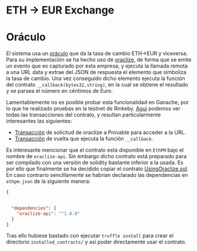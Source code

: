 # ETH -> EUR Exchange


# Oráculo

El sistema usa un [oráculo](./contracts/EUROracle.sol) que da la tasa de cambio ETH->EUR y viceversa.
Para su implementación se ha hecho uso de [oraclize](https://docs.provable.xyz/), de forma que se emite un evento que
es capturado por esta empresa, y ejecuta la llamada remota a una URL data y extrae del JSON de respuesta el elemento
que simboliza la tasa de cambio. Una vez conseguido dicho elemento ejecuta la función del
 contrato ``__callback(bytes32,string)``, en la cual se obtiene el resultado y se parsea el número en céntimos de Euro.
 
Lamentablemente no es posible probar esta funcionalidad en Ganache, por lo que he realizado pruebas en la testnet
de Rinkeby. [Aquí](https://rinkeby.etherscan.io/address/0xb13705ee03f946ac37a1578234017f555fc1f8bb) podemos ver todas
las transacciones del contrato, y resultan particularmente interesantes las siguientes:

- [Transacción](https://rinkeby.etherscan.io/tx/0x72a2f30d2a8b14fede0f55f07c2d0b6e34a94efe4500438ce803c07dbcf03c51) de
solicitud de oraclize a Provable para acceder a la URL.
- [Transacción](https://rinkeby.etherscan.io/tx/0x28a9afa7e2844c2e0fafa39c6a7204329612db4ba7a5b9f2f072ce2c6ee798b0) de
vuelta que ejecuta la función ``__callback``.

Es interesante mencionar que el contrato está disponible en ``EthPM`` bajo el nombre de ``oraclize-api``. Sin embargo
dicho contrato está preparado para ser compilado con una versión de solidity bastante inferior a la usada. Es por ello
que finalmente se ha decidido copiar el contrato [UsingOraclize.sol](./contracts/UsingOraclize.sol). En caso contrario
sencillamente se habrían declarado las dependencias en ``ethpm.json`` de la siguiente manera:

```json
{

  
  "dependencies": {
    "oraclize-api": "^1.0.0"
  }
}
```

Tras ello hubiese bastado con ejecutar ``truffle install`` para crear el directorio `installed_contracts/` y así poder 
directamente usar el contrato.

